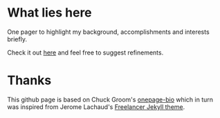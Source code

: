 # What lies here

One pager to highlight my background, accomplishments and interests briefly.

Check it out [here](https://saranshkg.github.io/) and feel free to suggest refinements.

# Thanks
This github page is based on Chuck Groom's [onepage-bio](https://github.com/chuckgroom/onepage-bio/) which in turn was inspired from Jerome Lachaud's [Freelancer Jekyll theme](https://github.com/jeromelachaud/freelancer-theme).
